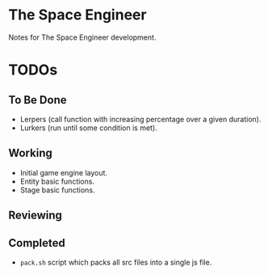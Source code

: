 # The Space Engineer

Notes for The Space Engineer development.

# TODOs

## To Be Done

- Lerpers (call function with increasing percentage over a given duration).
- Lurkers (run until some condition is met).

## Working

- Initial game engine layout.
- Entity basic functions.
- Stage basic functions.

## Reviewing

## Completed

- `pack.sh` script which packs all src files into a single js file.

